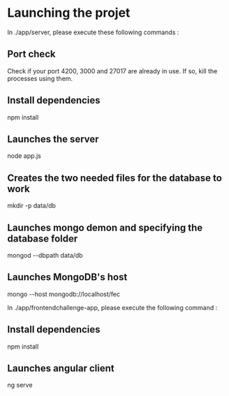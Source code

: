 # Launching the projet

In ./app/server, please execute these following commands :

## Port check
Check if your port 4200, 3000 and 27017 are already in use. 
If so, kill the processes using them.
## Install dependencies
npm install
## Launches the server
node app.js
## Creates the two needed files for the database to work
mkdir -p data/db
## Launches mongo demon and specifying the database folder
mongod --dbpath data/db
## Launches MongoDB's host
mongo --host mongodb://localhost/fec 

In ./app/frontendchallenge-app, please execute the following command :

## Install dependencies
npm install
## Launches angular client
ng serve
